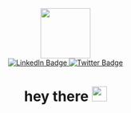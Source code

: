 <div id="header" align="center">
  <img src="https://media.giphy.com/media/xThuWx6uSpx2xo08De/giphy.gif" width="100"/>
</div>

<div id="badges" align="center">
  <a href="www.linkedin.com/in/benjamin-salgado-784899240">
    <img src="https://img.shields.io/badge/LinkedIn-blue?style=for-the-badge&logo=linkedin&logoColor=white" alt="LinkedIn Badge"/>
  </a>
  <a href="https://twitter.com/benjarsalgado">
    <img src="https://img.shields.io/badge/Twitter-blue?style=for-the-badge&logo=twitter&logoColor=white" alt="Twitter Badge"/>
  </a>
</div>
<h1 align="center">
  hey there
  <img src="https://media.giphy.com/media/hvRJCLFzcasrR4ia7z/giphy.gif" width="30px"/>
</h1>
